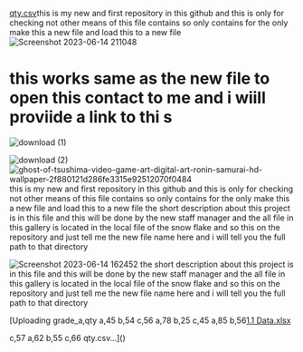[qty.csv](https://github.com/singhshubham3/new_desk/files/12643211/qty.csv)this is my new and first repository in this github 
and this is only for checking 
not other means of this file contains so only contains for the only
make this a new file and load this to a new file 
![Screenshot 2023-06-14 211048](https://github.com/singhshubham3/new_desk/assets/137921108/9c11eb81-55d8-4c67-b2da-91cedfdbd6c1)
# this works same as the new file to open this contact to me and i wiill proviide a link to thi s

![download (1)](https://github.com/singhshubham3/new_desk/assets/137921108/dfd308b0-5a21-4de9-a6c8-be97d616b431)

![download (2)](https://github.com/singhshubham3/new_desk/assets/137921108/84fe56d2-faab-4dc0-9e1f-477006dfb764)
![ghost-of-tsushima-video-game-art-digital-art-ronin-samurai-hd-wallpaper-2f880121d286fe3315e92512070f0484](https://github.com/singhshubham3/new_desk/assets/137921108/b2d96921-4830-4b84-904d-084e731ed4a9)
this is my new and first repository in this github 
and this is only for checking 
not other means of this file contains so only contains for the only
make this a new file and load this to a new file the short description about this project is in this file and this will be done by the new staff manager and the all file in this gallery is located in the local file of the snow flake and so this on the repository and just tell me the new file name here and i will tell you the full path to that directory

![Screenshot 2023-06-14 162452](https://github.com/singhshubham3/new_desk/assets/137921108/f8ca10dc-40d1-4a65-ad99-767d69ab3f22)
the short description about this project is in this file and this will be done by the new staff manager and the all file in this gallery is located in the local file of the snow flake and so this on the repository and just tell me the new file name here and i will tell you the full path to that directory

[Uploading grade_a,qty
a,45
b,54
c,56
a,78
b,25
c,45
a,85
b,56[1.1 Data.xlsx](https://github.com/singhshubham3/new_desk/files/12643214/1.1.Data.xlsx)

c,57
a,62
b,55
c,66
qty.csv…]()
